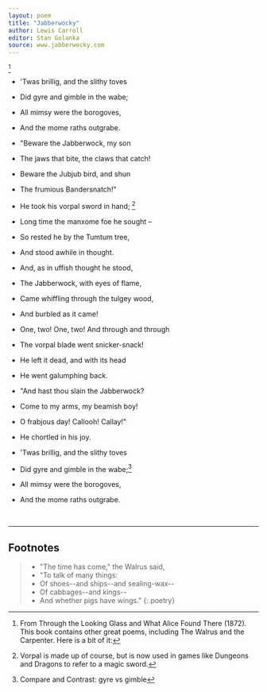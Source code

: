 ```yaml
---
layout: poem
title: "Jabberwocky"
author: Lewis Carroll
editor: Stan Golanka
source: www.jabberwocky.com
---
```


[^fn1]
- 'Twas brillig, and the slithy toves 
- Did gyre and gimble in the wabe;
- All mimsy were the borogoves,
- And the mome raths outgrabe.

- "Beware the Jabberwock, my son 
- The jaws that bite, the claws that catch!
- Beware the Jubjub bird, and shun 
- The frumious Bandersnatch!"

- He took his vorpal sword in hand; [^fn2]
- Long time the manxome foe he sought –
- So rested he by the Tumtum tree, 
- And stood awhile in thought.

- And, as in uffish thought he stood, 
- The Jabberwock, with eyes of flame,
- Came whiffling through the tulgey wood, 
- And burbled as it came!

- One, two! One, two! And through and through 
- The vorpal blade went snicker-snack!
- He left it dead, and with its head 
- He went galumphing back.

- "And hast thou slain the Jabberwock? 
- Come to my arms, my beamish boy!
- O frabjous day! Callooh! Callay!" 
- He chortled in his joy.

- 'Twas brillig, and the slithy toves 
- Did gyre and gimble in the wabe;[^fn3]
- All mimsy were the borogoves,
- And the mome raths outgrabe.


<br>

---

## Footnotes

[^fn1]: From Through the Looking Glass and What Alice Found There (1872).  This book contains other great poems, including The Walrus and the Carpenter.  Here is a bit of it:

  > - "The time has come," the Walrus said,
  > - "To talk of many things:
  > - Of shoes--and ships--and sealing-wax--
  > - Of cabbages--and kings--
  > - And whether pigs have wings."
  {:.poetry}

[^fn2]: Vorpal is made up of course, but is now used in games like Dungeons and Dragons to refer to a magic sword.

[^fn3]: Compare and Contrast: gyre vs gimble 
